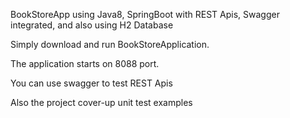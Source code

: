 BookStoreApp using Java8, SpringBoot with REST Apis, Swagger integrated, and also using H2 Database

Simply download and run BookStoreApplication.

The application starts on 8088 port.

You can use swagger to test REST Apis

Also the project cover-up unit test examples 
